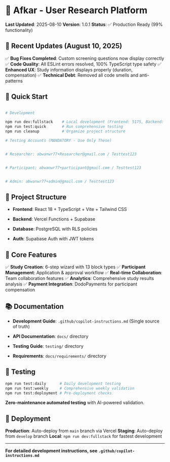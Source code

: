 # 🧠 Afkar - User Research Platform

**Last Updated**: 2025-08-10
**Version**: 1.0.1
**Status**: ✅ Production Ready (99% functionality)

## 🎉 Recent Updates (August 10, 2025)

✅ **Bug Fixes Completed**: Custom screening questions now display correctly
✅ **Code Quality**: All ESLint errors resolved, 100% TypeScript type safety
✅ **Enhanced UX**: Study information displays properly (duration, compensation)
✅ **Technical Debt**: Removed all code smells and anti-patterns

## 🚀 Quick Start

```bash

# Development

npm run dev:fullstack    # Local development (Frontend: 5175, Backend: 3003)
npm run test:quick       # Run comprehensive testing
npm run cleanup          # Organize project structure

# Testing Accounts (MANDATORY - Use Only These)


# Researcher: abwanwr77+Researcher@gmail.com / Testtest123


# Participant: abwanwr77+participant@gmail.com / Testtest123


# Admin: abwanwr77+admin@gmail.com / Testtest123

```

## 📁 Project Structure

- **Frontend**: React 18 + TypeScript + Vite + Tailwind CSS

- **Backend**: Vercel Functions + Supabase

- **Database**: PostgreSQL with RLS policies

- **Auth**: Supabase Auth with JWT tokens

## 🎯 Core Features

✅ **Study Creation**: 6-step wizard with 13 block types
✅ **Participant Management**: Application & approval workflow
✅ **Real-time Collaboration**: Team collaboration features
✅ **Analytics**: Comprehensive study results analysis
✅ **Payment Integration**: DodoPayments for participant compensation

## 📚 Documentation

- **Development Guide**: `.github/copilot-instructions.md` (Single source of truth)

- **API Documentation**: `docs/` directory

- **Testing Guide**: `testing/` directory

- **Requirements**: `docs/requirements/` directory

## 🧪 Testing

```bash
npm run test:daily      # Daily development testing
npm run test:weekly     # Comprehensive weekly validation
npm run test:deployment # Pre-deployment checks
```

**Zero-maintenance automated testing** with AI-powered validation.

## 🚀 Deployment

**Production**: Auto-deploy from `main` branch via Vercel
**Staging**: Auto-deploy from `develop` branch
**Local**: `npm run dev:fullstack` for fastest development

---

**For detailed development instructions, see `.github/copilot-instructions.md`**
